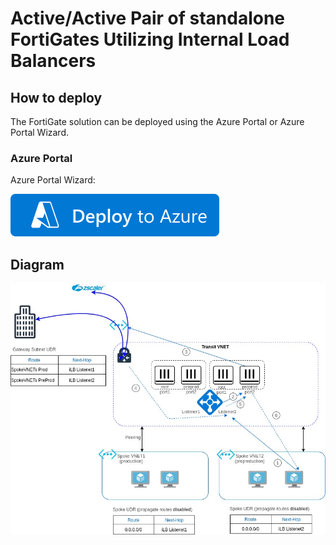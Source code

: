 # Active/Active Pair of standalone FortiGates Utilizing Internal Load Balancers

## How to deploy

The FortiGate solution can be deployed using the Azure Portal or Azure Portal Wizard.

### Azure Portal



Azure Portal Wizard:

[![Deploy Azure Portal Wizard Button](https://raw.githubusercontent.com/Azure/azure-quickstart-templates/master/1-CONTRIBUTION-GUIDE/images/deploytoazure.svg?sanitize=true)](https://portal.azure.com/#create/Microsoft.Template/uri/https%3A%2F%2Fraw.githubusercontent.com%2Fmremini%2FAzure-FGT-AA-ILB-ILB%2Fmain%2Fazuredeploy.json/createUIDefinitionUri/https%3A%2F%2Fraw.githubusercontent.com%2Fmremini%2FAzure-FGT-AA-ILB-ILB%2Fmain%2FcreateUiDefinitionv2.json)

## Diagram
![Globalenvironment](images/Global.jpg)
